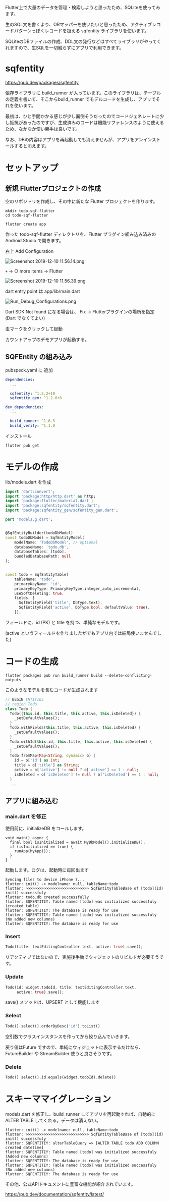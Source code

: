 Flutter上で大量のデータを管理・検索しようと思ったため、SQLiteを使ってみます。

生のSQL文を書くより、ORマッパーを使いたいと思ったため、アクティブレコードパターンっぽくレコードを扱える sqfentity ライブラリを使います。

SQLiteのDBファイルの作成、DDL文の発行などはすべてライブラリがやってくれますので、生SQLを一切触らずにアプリで利用できます。


# sqfentity

https://pub.dev/packages/sqfentity

依存ライブラリに build_runner が入っています。このライブラリは、テーブルの定義を書いて、そこからbuild_runner でモデルコードを生成し、アプリでそれを使います。

最初は、ひと手間かかる感じが少し面倒そうだったのでコードジェネレートに少し抵抗があったのですが、生成済みのコードは機能リファレンスのように使えるため、なかなか使い勝手は良いです。

なお、DBの内容はアプリを再起動しても消えませんが、アプリをアンインストールすると消えます。

# セットアップ
## 新規 Flutterプロジェクトの作成

空のリポジトリを作成し、その中に新たな Flutter プロジェクトを作ります。

```
mkdir todo-sqf-flutter
cd todo-sqf-flutter

flutter create app
```

作った todo-sqf-flutter ディレクトリを、Flutter プラグイン組み込み済みの Android Studio で開きます。


右上 Add Configuration

![Screenshot 2019-12-10 11.56.14.png](https://qiita-image-store.s3.ap-northeast-1.amazonaws.com/0/68302/2496e208-8623-3a9f-891f-fdbfafcdd3db.png)

`+` → ○ more items → Flutter

![Screenshot 2019-12-10 11.56.39.png](https://qiita-image-store.s3.ap-northeast-1.amazonaws.com/0/68302/12d18c58-f4f5-f164-35d5-ec7057dc6265.png)


dart entry point は app/lib/main.dart

![Run_Debug_Configurations.png](https://qiita-image-store.s3.ap-northeast-1.amazonaws.com/0/68302/297ad7dd-16c9-24e5-cf5f-c908327396a2.png)


Dart SDK Not found になる場合は、 Fix → Flutterプラグインの場所を指定  (Dart でなくてよい)

虫マークをクリックして起動

カウントアップのデモアプリが起動する。


## SQFEntity の組み込み

pubspeck.yaml に 追加

```yaml:pubspeck.yaml
dependencies:
  ...

  sqfentity: ^1.2.2+10
  sqfentity_gen: ^1.2.0+8

dev_dependencies:
  ...

  build_runner: ^1.6.5
  build_verify: ^1.1.0
```

インストール

```
flutter pub get
```

# モデルの作成

lib/models.dart を作成

```dart:lib/models.dart
import 'dart:convert';
import 'package:http/http.dart' as http;
import 'package:flutter/material.dart';
import 'package:sqfentity/sqfentity.dart';
import 'package:sqfentity_gen/sqfentity_gen.dart';

part 'models.g.dart';


@SqfEntityBuilder(todoDbModel)
const todoDbModel = SqfEntityModel(
    modelName: 'TodoDbModel', // optional
    databaseName: 'todo.db',
    databaseTables: [todo],
    bundledDatabasePath: null
);


const todo = SqfEntityTable(
    tableName: 'todo',
    primaryKeyName: 'id',
    primaryKeyType: PrimaryKeyType.integer_auto_incremental,
    useSoftDeleting: true,
    fields: [
      SqfEntityField('title', DbType.text),
      SqfEntityField('active', DbType.bool, defaultValue: true),
    ]);
```

フィールドに、id (PK) と title を持つ、単純なモデルです。

(active というフィールドを作りましたがでもアプリ内では結局使いませんでした)


# コードの生成

```
flutter packages pub run build_runner build --delete-conflicting-outputs
```

このようなモデルを含むコードが生成されます

```dart:lib/models.g.dart
// BEGIN ENTITIES
// region Todo
class Todo {
  Todo({this.id, this.title, this.active, this.isDeleted}) {
    _setDefaultValues();
  }
  Todo.withFields(this.title, this.active, this.isDeleted) {
    _setDefaultValues();
  }
  Todo.withId(this.id, this.title, this.active, this.isDeleted) {
    _setDefaultValues();
  }
  Todo.fromMap(Map<String, dynamic> o) {
    id = o['id'] as int;
    title = o['title'] as String;
    active = o['active'] != null ? o['active'] == 1 : null;
    isDeleted = o['isDeleted'] != null ? o['isDeleted'] == 1 : null;
  }
  ...
```

## アプリに組み込む

### main.dart を修正

使用前に、initializeDB をコールします。

```
void main() async {
  final bool isInitialized = await MyDbModel().initializeDB();
  if (isInitialized == true) {
    runApp(MyApp());
  }
}
```

起動します。ログは、起動時に毎回出ます

```
Syncing files to device iPhone 7...
flutter: init() -> modelname: null, tableName:todo
flutter: >>>>>>>>>>>>>>>>>>>>>>>>>>>> SqfEntityTableBase of [todo](id) init() successfuly
flutter: todo.db created successfully
flutter: SQFENTITIY: Table named [todo] was initialized successfuly (created table)
flutter: SQFENTITIY: The database is ready for use
flutter: SQFENTITIY: Table named [todo] was initialized successfuly (No added new columns)
flutter: SQFENTITIY: The database is ready for use
```


### Insert

```dart
Todo(title: textEditingController.text, active: true).save();
```

リアクティブではないので、実施後手動でウィジェットのリビルドが必要そうです。

### Update

```dart
Todo(id: widget.todoId, title: textEditingController.text,
     active: true).save();
```

save() メソッドは、UPSERT として機能します

### Select


```dart
Todo().select().orderByDesc('id').toList()
```

空引数でクラスインスタンスを作ってから絞り込んでいきます。

戻り値はFuture ですので、単純にウィジェットに表示するだけなら、 FutureBuilder や StreamBuilder 使うと良さそうです。

### Delete

```dart
Todo().select().id.equals(widget.todoId).delete()
```

# スキーママイグレーション

models.dart を修正し、build_runner してアプリを再起動すれば、自動的に ALTER TABLE してくれる。データは消えない。


```
flutter: init() -> modelname: null, tableName:todo
flutter: >>>>>>>>>>>>>>>>>>>>>>>>>>>> SqfEntityTableBase of [todo](id) init() successfuly
flutter: SQFENTITIY: alterTableQuery => [ALTER TABLE todo ADD COLUMN created datetime]
flutter: SQFENTITIY: Table named [todo] was initialized successfuly (Added new columns)
flutter: SQFENTITIY: The database is ready for use
flutter: SQFENTITIY: Table named [todo] was initialized successfuly (No added new columns)
flutter: SQFENTITIY: The database is ready for use
```

その他、公式APIドキュメントに豊富な機能が紹介されています。

https://pub.dev/documentation/sqfentity/latest/
